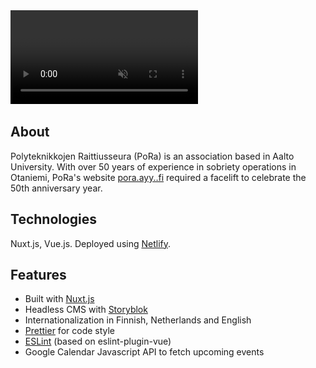 <div class="markdown-video">
  <video autoplay muted>
    <source src="videos/pora-ayy-fi.webm" type='video/webm' />
    <source src="videos/pora-ayy-fi.mp4" type='video/mp4' />
    <img src="images/pora-ayy-fi.png" title="Your browser does not support the <video> tag">
  </video>
</div>

## About 
Polyteknikkojen Raittiusseura (PoRa) is an association based in Aalto University. With over 50 years of experience in sobriety operations in Otaniemi, PoRa's website [pora.ayy..fi](https://pora.ayy.fi) required a facelift to celebrate the 50th anniversary year.

## Technologies
Nuxt.js, Vue.js. Deployed using [Netlify](https://www.netlify.com/).

## Features
- Built with [Nuxt.js](https://nuxtjs.org/)
- Headless CMS with [Storyblok](https://www.storyblok.com/)
- Internationalization in Finnish, Netherlands and English
- [Prettier](https://prettier.io/) for code style
- [ESLint](https://eslint.org/) (based on eslint-plugin-vue)
- Google Calendar Javascript API to fetch upcoming events
